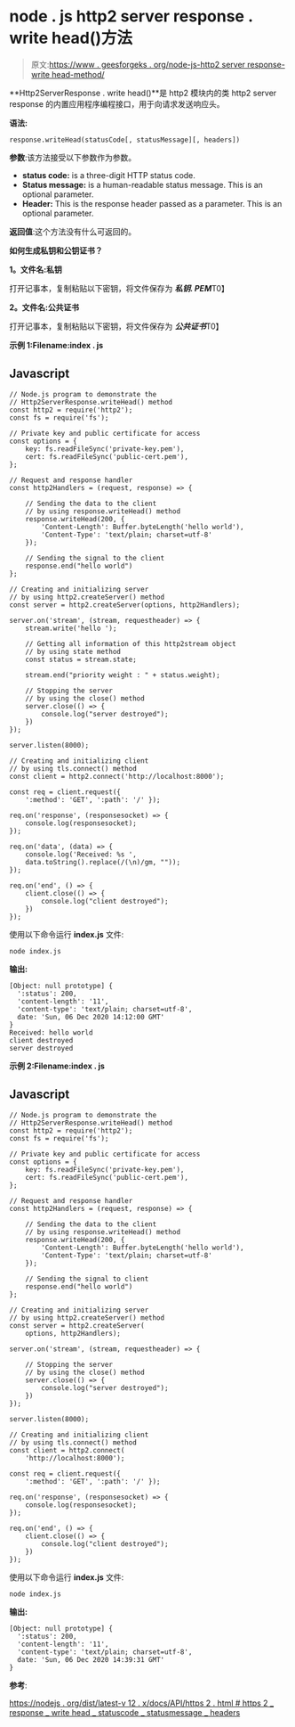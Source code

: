# node . js http2 server response . write head()方法

> 原文:[https://www . geesforgeks . org/node-js-http2 server response-write head-method/](https://www.geeksforgeeks.org/node-js-http2serverresponse-writehead-method/)

**Http2ServerResponse . write head()**是 http2 模块内的类 http2 server response 的内置应用程序编程接口，用于向请求发送响应头。

**语法:**

```
response.writeHead(statusCode[, statusMessage][, headers])
```

**参数**:该方法接受以下参数作为参数。

*   **status code:** is a three-digit HTTP status code.
*   **Status message:** is a human-readable status message. This is an optional parameter.
*   **Header:** This is the response header passed as a parameter. This is an optional parameter.

**返回值**:这个方法没有什么可返回的。

**如何生成私钥和公钥证书？**

**1。文件名:私钥**

打开记事本，复制粘贴以下密钥，将文件保存为 ***私钥. PEM***T0】

**2。文件名:公共证书**

打开记事本，复制粘贴以下密钥，将文件保存为 ***公共证书***T0】

**示例 1:Filename:index . js**

## Javascript

```
// Node.js program to demonstrate the
// Http2ServerResponse.writeHead() method
const http2 = require('http2');
const fs = require('fs');

// Private key and public certificate for access
const options = {
    key: fs.readFileSync('private-key.pem'),
    cert: fs.readFileSync('public-cert.pem'),
};

// Request and response handler
const http2Handlers = (request, response) => {

    // Sending the data to the client
    // by using response.writeHead() method
    response.writeHead(200, {
        'Content-Length': Buffer.byteLength('hello world'),
        'Content-Type': 'text/plain; charset=utf-8'
    });

    // Sending the signal to the client
    response.end("hello world")
};

// Creating and initializing server
// by using http2.createServer() method
const server = http2.createServer(options, http2Handlers);

server.on('stream', (stream, requestheader) => {
    stream.write('hello ');

    // Getting all information of this http2stream object
    // by using state method
    const status = stream.state;

    stream.end("priority weight : " + status.weight);

    // Stopping the server
    // by using the close() method
    server.close(() => {
        console.log("server destroyed");
    })
});

server.listen(8000);

// Creating and initializing client
// by using tls.connect() method
const client = http2.connect('http://localhost:8000');

const req = client.request({ 
    ':method': 'GET', ':path': '/' });

req.on('response', (responsesocket) => {
    console.log(responsesocket);
});

req.on('data', (data) => {
    console.log('Received: %s ',
    data.toString().replace(/(\n)/gm, ""));
});

req.on('end', () => {
    client.close(() => {
        console.log("client destroyed");
    })
});
```

使用以下命令运行 **index.js** 文件:

```
node index.js
```

**输出:**

```
[Object: null prototype] {
  ':status': 200,
  'content-length': '11',
  'content-type': 'text/plain; charset=utf-8',
  date: 'Sun, 06 Dec 2020 14:12:00 GMT'
}
Received: hello world
client destroyed
server destroyed
```

**示例 2:Filename:index . js**

## Javascript

```
// Node.js program to demonstrate the
// Http2ServerResponse.writeHead() method
const http2 = require('http2');
const fs = require('fs');

// Private key and public certificate for access
const options = {
    key: fs.readFileSync('private-key.pem'),
    cert: fs.readFileSync('public-cert.pem'),
};

// Request and response handler
const http2Handlers = (request, response) => {

    // Sending the data to the client
    // by using response.writeHead() method
    response.writeHead(200, {
        'Content-Length': Buffer.byteLength('hello world'),
        'Content-Type': 'text/plain; charset=utf-8'
    });

    // Sending the signal to client
    response.end("hello world")
};

// Creating and initializing server
// by using http2.createServer() method
const server = http2.createServer(
    options, http2Handlers);

server.on('stream', (stream, requestheader) => {

    // Stopping the server
    // by using the close() method
    server.close(() => {
        console.log("server destroyed");
    })
});

server.listen(8000);

// Creating and initializing client
// by using tls.connect() method
const client = http2.connect(
    'http://localhost:8000');

const req = client.request({ 
    ':method': 'GET', ':path': '/' });

req.on('response', (responsesocket) => {
    console.log(responsesocket);
});

req.on('end', () => {
    client.close(() => {
        console.log("client destroyed");
    })
});
```

使用以下命令运行 **index.js** 文件:

```
node index.js
```

**输出:**

```
[Object: null prototype] {
  ':status': 200,
  'content-length': '11',
  'content-type': 'text/plain; charset=utf-8',
  date: 'Sun, 06 Dec 2020 14:39:31 GMT'       
}
```

**参考**:

[https://nodejs . org/dist/latest-v 12 . x/docs/API/https 2 . html # https 2 _ response _ write head _ statuscode _ statusmessage _ headers](https://nodejs.org/dist/latest-v12.x/docs/api/http2.html#http2_response_writehead_statuscode_statusmessage_headers)